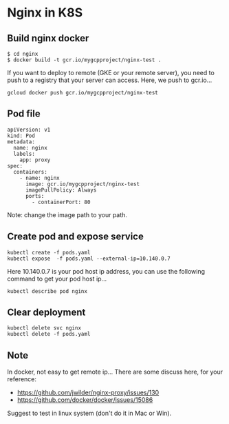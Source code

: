 # Nginx in K8S

## Build nginx docker

```
$ cd nginx
$ docker build -t gcr.io/mygcpproject/nginx-test .
```
If you want to deploy to remote (GKE or your remote server), you need to push to a registry that your server can access. Here, we push to gcr.io...

```
gcloud docker push gcr.io/mygcpproject/nginx-test
```

## Pod file

```
apiVersion: v1
kind: Pod
metadata:
  name: nginx
  labels:
    app: proxy
spec:
  containers:
    - name: nginx
      image: gcr.io/mygcpproject/nginx-test
      imagePullPolicy: Always
      ports:
        - containerPort: 80
```

Note: change the image path to your path.

## Create pod and expose service

```
kubectl create -f pods.yaml 
kubectl expose  -f pods.yaml --external-ip=10.140.0.7
```

Here 10.140.0.7 is your pod host ip address, you can use the following command to get your pod host ip...

```
kubectl describe pod nginx
```

## Clear deployment

```
kubectl delete svc nginx 
kubectl delete -f pods.yaml
```

## Note

In docker, not easy to get remote ip... There are some discuss here, for your reference:
* https://github.com/jwilder/nginx-proxy/issues/130
* https://github.com/docker/docker/issues/15086

Suggest to test in linux system (don't do it in Mac or Win).
